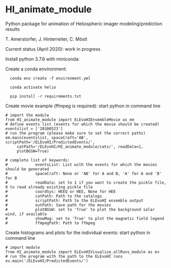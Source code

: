 # HI_animate_module

Python package for animation of Heliospheric imager modeling/prediction results

T. Amerstorfer, J. Hinterreiter, C. Möstl 

Current status (April 2020): work in progress



Install python 3.7.6 with miniconda:

Create a conda environment:

	  conda env create -f environment.yml

	  conda activate helio

	  pip install -r requirements.txt

	  


Create movie example (ffmpeg is required): 
	start python in command line

	# import the module
	from HI_animate_module import ELEvoHIEnsembleMovie as em
	# define events list (events for which the movie should be created)
    eventslist = ['20100523']
    # run the program (please make sure to set the correct paths)
    em.main(eventslist, spaceCraft='AB', scriptPath='/ELEvoHI/PredictedEvents/',
         catPath='/ELEvoHI/HI_animate_module/cats/', readData=1,
         plotBGSW=True)

	# complete list of keywords:
	#            eventsList: List with the events for which the movies should be generated
	#            spaceCraft: None or 'AB' for A and B, 'A' for A and 'B' for B
	#            readData: set to 1 if you want to create the pickle file, 0 to read already existing pickle file
	#            coordSys: HEEQ or HEE, None for HEE
	#            catPath: Path to the catalogs
	#            scriptPath: Path to the ELEvoHI ensemble output
	#            outPath: Save path for the movies
	#            plotBGSW: set to 'True' to plot the background solar wind, if available
	#            showMag: set to 'True' to plot the magnetic field legend
	#            ffmpegPath: Path to ffmpeg


Create histograms and plots for the individual events:
	start python in command line

	# import module
	from HI_animate_module import ELEvoHIVisualize_allRuns_module as ev
	# run the program with the path to the ELEvoHI runs
	ev.main('/ELEvoHI/PredictedEvents/')


